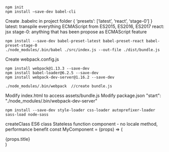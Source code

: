 ```
npm init
npm install —save-dev babel-cli
```
Create .babelrc in project folder
{
	‘presets’: [‘latest’, ‘react’, ‘stage-0’]
}
latest: transpile everything ECMAScript from ES2015, ES2016, ES2017
react: jsx
stage-0: anything that has been propose as ECMAScript feature

```
npm install --save-dev babel-preset-latest babel-preset-react babel-preset-stage-0
./node_modules/.bin/babel ./src/index.js --out-file ./dist/bundle.js
```
Create webpack.config.js
```
npm install webpack@1.13.3 --save-dev
npm install babel-loader@6.2.5 --save-dev
npm install webpack-dev-server@1.16.2 --save-dev

./node_modules/.bin/webpack  //create bundle.js
```
Modify index.html to access assets/bundle.js
Modify package.json "start": "./node_modules/.bin/webpack-dev-server"

```
npm install --save-dev style-loader css-loader autoprefixer-loader sass-load node-sass
```


createClass
ES6 class
Stateless function component - no locale method, performance benefit
const MyComponent = (props) => (<div>{props.title}</div>)